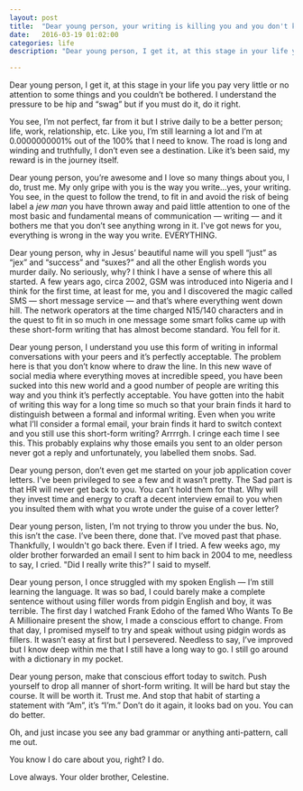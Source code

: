 ```yaml
---
layout: post
title:  "Dear young person, your writing is killing you and you don't know it yet."
date:   2016-03-19 01:02:00
categories: life
description: "Dear young person, I get it, at this stage in your life you pay very little or no attention to somethings and you couldn’t be bothered. I understand the pressure to be hip and “swag” but if you must do it, do it right."

---
```

Dear young person, I get it, at this stage in your life you pay very little or no attention to some things and you couldn’t be bothered. I understand the pressure to be hip and “swag” but if you must do it, do it right.

You see, I’m not perfect, far from it but I strive daily to be a better person; life, work, relationship, etc. Like you, I’m still learning a lot and I’m at 0.0000000001% out of the 100% that I need to know. The road is long and winding and truthfully,  I don’t even see a destination. Like it’s been said, my reward is in the journey itself.

Dear young person, you’re awesome and I love so many things about you, I do, trust me. My only gripe with you is the way you write…yes, your writing. You see, in the quest to follow the trend, to fit in and avoid the risk of being label a <em>jew man</em> you have thrown away and paid little attention to one of the most basic and fundamental means of communication — writing — and it bothers me that you don’t see anything wrong in it. I've got news for you, everything is wrong in the way you write. EVERYTHING.

Dear young person, why in Jesus’ beautiful name will you spell “just” as “jex” and “success” and “suxes?” and all the other English words you murder daily. No seriously, why? I think I have a sense of where this all started. A few years ago, circa 2002, GSM was introduced into Nigeria and I think for the first time, at least for me, you and I discovered the magic called SMS — short message service — and that’s where everything went down hill. The network operators at the time charged N15/140 characters and in the quest to fit in so much in one message some smart folks came up with these short-form writing that has almost become standard. You fell for it.

Dear young person, I understand you use this form of writing in informal conversations with your peers and it’s perfectly acceptable. The problem here is that you don’t know where to draw the line. In this new wave of social media where everything moves at incredible speed, you have been sucked into this new world and a good number of people are writing this way and you think it’s perfectly acceptable. You have gotten into the habit of writing this way for a long time so much so that your brain finds it hard to distinguish between a formal and informal writing. Even when you write what I’ll consider a formal email, your brain finds it hard to switch context and you still use this short-form writing? Arrrrgh. I cringe each time I see this. This probably explains why those emails you sent to an older person never got a reply and unfortunately, you labelled them snobs. Sad.

Dear young person, don’t even get me started on your job application cover letters. I’ve been privileged to see a few and it wasn’t pretty. The Sad part is that HR will never get back to you. You can’t hold them for that. Why will they invest time and energy to craft a decent interview email to you when you insulted them with what you wrote under the guise of a cover letter?

Dear young person, listen, I’m not trying to throw you under the bus. No, this isn’t the case. I’ve been there, done that. I’ve moved past that phase. Thankfully, I wouldn't go back there. Even if I tried. A few weeks ago, my older brother forwarded an email I sent to him back in 2004 to me, needless to say, I cried. "Did I really write this?” I said to myself.

Dear young person, I once struggled with my spoken English — I’m still learning the language. It was so bad, I could barely make a complete sentence without using filler words from pidgin English and boy, it was terrible. The first day I watched Frank Edoho of the famed Who Wants To Be A Millionaire present the show, I made a conscious effort to change. From that day, I promised myself to try and speak without using pidgin words as fillers. It wasn’t easy at first but I persevered. Needless to say, I’ve improved but I know deep within me that I still have a long way to go. I still go around with a dictionary in my pocket.

Dear young person, make that conscious effort today to switch. Push yourself to drop all manner of short-form writing. It will be hard but stay the course. It will be worth it. Trust me. And stop that habit of starting a statement with “Am”, it’s “I’m.” Don’t do it again, it looks bad on you. You can do better.

Oh, and just incase you see any bad grammar or anything anti-pattern, call me out.

You know I do care about you, right? I do.

Love always.
Your older brother, Celestine.

